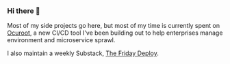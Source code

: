 ### Hi there 👋

Most of my side projects go here, but most of my time is currently spent on [Ocuroot](https://www.ocuroot.com/), a new CI/CD tool I've been building out to help enterprises manage environment and microservice sprawl.

I also maintain a weekly Substack, [The Friday Deploy](https://thefridaydeploy.substack.com/).

<!--
**theothertomelliott/theothertomelliott** is a ✨ _special_ ✨ repository because its `README.md` (this file) appears on your GitHub profile.

Here are some ideas to get you started:

- 🔭 I’m currently working on ...
- 🌱 I’m currently learning ...
- 👯 I’m looking to collaborate on ...
- 🤔 I’m looking for help with ...
- 💬 Ask me about ...
- 📫 How to reach me: ...
- 😄 Pronouns: ...
- ⚡ Fun fact: ...
-->
